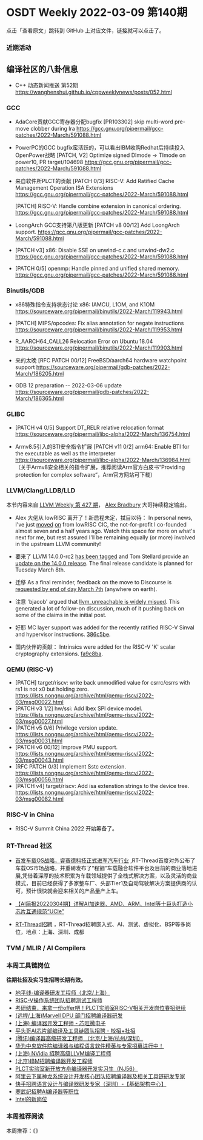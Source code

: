 # OSDT Weekly 2022-03-09 第140期

点击「查看原文」跳转到 GitHub 上对应文件，链接就可以点击了。

### 近期活动

## 编译社区的八卦信息

- C++ 动态新闻推送 第52期 https://wanghenshui.github.io/cppweeklynews/posts/052.html

### GCC

- AdaCore贡献GCC寄存器分配bugfix
  [PR103302] skip multi-word pre-move clobber during lra
  https://gcc.gnu.org/pipermail/gcc-patches/2022-March/591088.html

- PowerPC的GCC bugfix蛮活跃的，可以看出IBM收购Redhat后持续投入OpenPower战略
  [PATCH, V2] Optimize signed DImode -> TImode on power10, PR target/104698
  https://gcc.gnu.org/pipermail/gcc-patches/2022-March/591088.html

- 来自软件所PLCT的贡献
  [PATCH 0/3] RISC-V: Add Ratified Cache Management Operation ISA Extensions
  https://gcc.gnu.org/pipermail/gcc-patches/2022-March/591088.html

  [PATCH] RISC-V: Handle combine extension in canonical ordering.
  https://gcc.gnu.org/pipermail/gcc-patches/2022-March/591088.html

- LoongArch GCC支持第八版更新
  [PATCH v8 00/12] Add LoongArch support.
  https://gcc.gnu.org/pipermail/gcc-patches/2022-March/591088.html

- [PATCH v3] x86: Disable SSE on unwind-c.c and unwind-dw2.c
  https://gcc.gnu.org/pipermail/gcc-patches/2022-March/591088.html

- [PATCH 0/5] openmp: Handle pinned and unified shared memory.
  https://gcc.gnu.org/pipermail/gcc-patches/2022-March/591088.html

### Binutils/GDB

- x86特殊指令支持状态讨论
  x86: IAMCU, L1OM, and K1OM
  https://sourceware.org/pipermail/binutils/2022-March/119943.html

- [PATCH] MIPS/opcodes: Fix alias annotation for negate instructions
  https://sourceware.org/pipermail/binutils/2022-March/119953.html

- R_AARCH64_CALL26 Relocation Error on Ubuntu 18.04
  https://sourceware.org/pipermail/binutils/2022-March/119903.html

- 来的太晚 [RFC PATCH 00/12] FreeBSD/aarch64 hardware watchpoint support
  https://sourceware.org/pipermail/gdb-patches/2022-March/186205.html

- GDB 12 preparation -- 2022-03-06 update
  https://sourceware.org/pipermail/gdb-patches/2022-March/186365.html

### GLIBC


- [PATCH v4 0/5] Support DT_RELR relative relocation format
  https://sourceware.org/pipermail/libc-alpha/2022-March/136754.html

- Armv8.5引入的BTI安全指令扩展
  [PATCH v11 0/2] arm64: Enable BTI for the executable as well as the interpreter
  https://sourceware.org/pipermail/libc-alpha/2022-March/136984.html
 （关于Armv8安全相关的指令扩展，推荐阅读Arm官方白皮书“Providing protection for complex software“，Arm官方网站可下载）

### LLVM/Clang/LLDB/LLD

本节内容来自 [LLVM Weekly 第 427 期](http://llvmweekly.org/issue/427)，
[Alex Bradbury](https://www.linkedin.com/in/alex-bradbury/) 大哥持续稳定输出。

* Alex 大佬从 lowRISC 离开了！新启程未定，拭目以待： In personal news, I've just [moved](https://www.linkedin.com/posts/alex-bradbury_ive-just-completed-my-last-week-at-lowrisc-activity-6906528890647633920-EWqg) [on](https://twitter.com/asbradbury/status/1500766439782985729) from lowRISC CIC, the not-for-profit I co-founded almost seven and a half years ago. Watch this space for more on what's next for me, but rest assured I'll be remaining equally (or more) involved in the upstream LLVM community!

* 要来了 LLVM 14.0.0-rc2 [has been tagged](https://discourse.llvm.org/t/14-0-0-rc2-has-been-tagged/60621) and Tom Stellard provide an [update on the 14.0.0 release](https://discourse.llvm.org/t/llvm-14-0-0-release-update/60650). The final release candidate is planned for Tuesday March 8th.

* 迁移 As a final reminder, feedback on the move to Discourse is [requested by end of day March 7th](https://discourse.llvm.org/t/retrospective-the-move-to-discourse-feedback-by-march-7th/59861/16) (anywhere on earth).

* 注意 'bjacob' argued that [llvm_unreachable is widely misued](https://discourse.llvm.org/t/llvm-unreachable-is-widely-misused/60587). This generated a lot of follow-on discussion, much of it pushing back on some of the claims in the initial post.

* 好耶 MC layer support was added for the recently ratified RISC-V Sinval and hypervisor instructions.
  [386c5be](https://reviews.llvm.org/rG386c5be92a86).

* 国内伙伴的贡献： Intrinsics were added for the RISC-V 'K' scalar cryptography extensions.
  [fa9c8ba](https://reviews.llvm.org/rGfa9c8bab0c7a).

### QEMU (RISC-V)

- [PATCH] target/riscv: write back unmodified value for csrrc/csrrs with rs1 is not x0 but holding zero.
  https://lists.nongnu.org/archive/html/qemu-riscv/2022-03/msg00022.html
- [PATCH v3 1/2] hw/ssi: Add Ibex SPI device model.
  https://lists.nongnu.org/archive/html/qemu-riscv/2022-03/msg00027.html
- [PATCH v5 0/6] Privilege version update.
  https://lists.nongnu.org/archive/html/qemu-riscv/2022-03/msg00031.html
- [PATCH v6 00/12] Improve PMU support.
  https://lists.nongnu.org/archive/html/qemu-riscv/2022-03/msg00043.html
- [RFC PATCH 0/3] Implement Sstc extension.
  https://lists.nongnu.org/archive/html/qemu-riscv/2022-03/msg00056.html
- [PATCH v4] target/riscv: Add isa extenstion strings to the device tree.
  https://lists.nongnu.org/archive/html/qemu-riscv/2022-03/msg00082.html

### RISC-V in China

- RISC-V Summit China 2022 开始筹备了。

### RT-Thread 社区
- [首发车载OS战略，睿赛德科技正式进军汽车行业](https://mp.weixin.qq.com/s/5ciguzpS3aJFSb8qQK2zBQ) ,RT-Thread首度对外公布了车载OS市场战略，并重磅发布了“程翧”车载融合软件平台及目前的商业落地进展,凭借着深厚的技术积累为车载领域提供了全栈式解决方案，以及灵活的商业模式，目前已经获得了多家整车厂、头部Tier1及自动驾驶解决方案提供商的认可，预计很快就会迎来相关的产品量产上车。

- [【AI简报20220304期】详解AI加速器、​AMD、ARM、Intel等十巨头打造小芯片互通规范“UCIe”](https://mp.weixin.qq.com/s/0aAodXDxUfAICJjofbmvOA)
- [RT-Thread招聘](https://mp.weixin.qq.com/s/eVo4oLQW1Q5L5ERHXxQbBQ) ，RT-Thread招聘嵌入式、AI、测试、虚拟化、BSP等多岗位，地点：上海、深圳、成都


### TVM / MLIR / AI Compilers

### 本周工具链岗位

**往期社招及实习生招聘长期有效。**

- [地平线-编译器研发工程师（北京/上海）](https://mp.weixin.qq.com/s/MYObl7iWIbyrTz9hCmKWYA)
- [RISC-V操作系统团队招聘测试工程师](https://mp.weixin.qq.com/s/inLFS4pI1F74m_oJ2I7xjQ)
- [考研结束，来拿一份offer吧！PLCT实验室RISC-V相关开发岗位春招继续](https://mp.weixin.qq.com/s/PWV5akv5kw3iOuHb-uSNrQ)
- [(远程/上海)Marvell DPU 部门招聘编译器研发](https://mp.weixin.qq.com/s/B6JjAhF3TZjezD1tjYHDaw)
- [(上海) 编译器开发工程师 - 芯旺微电子](https://mp.weixin.qq.com/s/nqe1-7qffnc0CaejYkpKyw)
- [平头哥AI芯片部编译及工具链团队招聘 - 校招+社招](https://mp.weixin.qq.com/s/kARbXtJotRPCNMrV-yOanA)
- [(腾讯)编译器高级研发工程师 （北京/上海/杭州/深圳）](https://mp.weixin.qq.com/s/DF-2qmHmpKZtJ1djHXM1Ug)
- [华为中央软件院编译器与编程语言软件精英与专家招募进行中！](https://mp.weixin.qq.com/s/VshbvWegM3eCdgK9d6v46A)
- [(上海) NVidia 招聘高级LLVM编译工程师](https://mp.weixin.qq.com/s/y6UmneY-UvzyhEvyCaoyEg)
- [(北京)IBM招聘编译器开发工程师](https://mp.weixin.qq.com/s/B_d1gjyrgncevOGWnV_Jfw)
- [PLCT实验室新开放方舟编译器开发实习生（NJ56）](https://mp.weixin.qq.com/s/lPp5RvjYhpDIGsp-luLzKQ)
- [阿里云下属神龙系统设计开发核心团队招聘编译器及相关工具链研发专家](https://mp.weixin.qq.com/s/h3ELBXBHfNjZCyCRixqnOQ)
- [快手招聘语言设计与编译器研发专家（深圳）-【基础架构中心】](https://mp.weixin.qq.com/s/QTWnlaBFtWQ3YThHJSIhbA)
- [寒武纪招聘AI编译器等职位](https://mp.weixin.qq.com/s/LWpDXEA2rJ1wx9mr8XoWxw)
- [Intel的新岗位](https://mp.weixin.qq.com/s/xs-deMCI4ob7WX0vIRZMZw)

### 本周推荐阅读

本周推荐：《》
